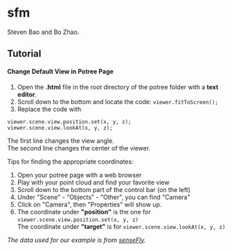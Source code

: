 # sfm
Steven Bao and Bo Zhao.


## Tutorial
#### Change Default View in Potree Page
1. Open the **.html** file in the root directory of the potree folder with a **text editor**.
2. Scroll down to the bottom and locate the code: `viewer.fitToScreen();`
3. Replace the code with
```
viewer.scene.view.position.set(x, y, z);
viewer.scene.view.lookAt(x, y, z);
```
The first line changes the view angle.</br>The second line changes the center of the viewer.

Tips for finding the appropriate coordinates:
1. Open your potree page with a web browser
2. Play with your point cloud and find your favorite view
3. Scroll down to the bottom part of the control bar (on the left)
4. Under "Scene" - "Objects" - "Other", you can find "Camera"
5. Click on "Camera", then "Properties" will show up.
6. The coordinate under **"position"** is the one for `viewer.scene.view.position.set(x, y, z)`</br>The coordinate under **"target"** is for `viewer.scene.view.lookAt(x, y, z)`




*The data used for our example is from [senseFly](https://www.sensefly.com/education/datasets/?dataset=4944).*
